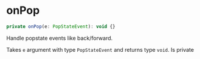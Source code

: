 # onPop

```js
private onPop(e: PopStateEvent): void {}
```

Handle popstate events like back/forward.

Takes `e` argument with type `PopStateEvent` and returns type `void`. Is private
